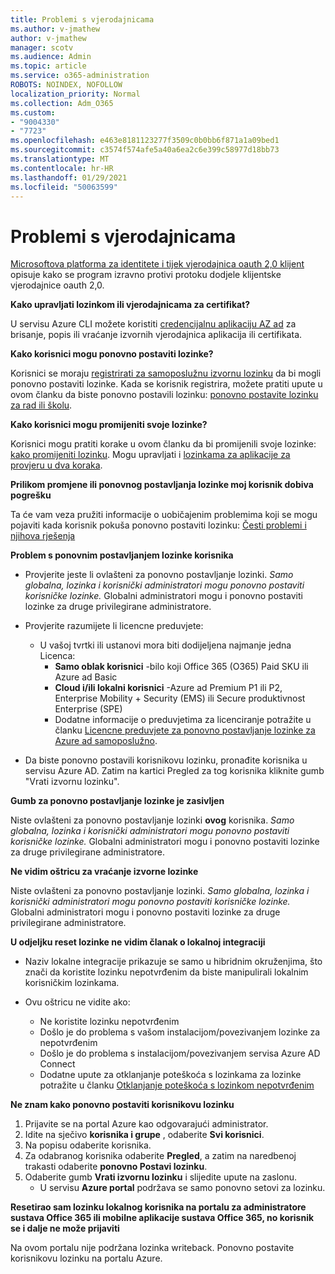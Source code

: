 ```yaml
---
title: Problemi s vjerodajnicama
ms.author: v-jmathew
author: v-jmathew
manager: scotv
ms.audience: Admin
ms.topic: article
ms.service: o365-administration
ROBOTS: NOINDEX, NOFOLLOW
localization_priority: Normal
ms.collection: Adm_O365
ms.custom:
- "9004330"
- "7723"
ms.openlocfilehash: e463e8181123277f3509c0b0bb6f871a1a09bed1
ms.sourcegitcommit: c3574f574afe5a40a6ea2c6e399c58977d18bb73
ms.translationtype: MT
ms.contentlocale: hr-HR
ms.lasthandoff: 01/29/2021
ms.locfileid: "50063599"
---
```

# <a name="issues-with-credentials"></a>Problemi s vjerodajnicama

[Microsoftova platforma za identitete i tijek vjerodajnica oauth 2,0 klijent](https://docs.microsoft.com/azure/active-directory/develop/v2-oauth2-client-creds-grant-flow) opisuje kako se program izravno protivi protoku dodjele klijentske vjerodajnice oauth 2,0.

**Kako upravljati lozinkom ili vjerodajnicama za certifikat?**

U servisu Azure CLI možete koristiti [credencijalnu aplikaciju AZ ad](https://docs.microsoft.com/cli/azure/ad/app/credential) za brisanje, popis ili vraćanje izvornih vjerodajnica aplikacija ili certifikata.

**Kako korisnici mogu ponovno postaviti lozinke?**

Korisnici se moraju [registrirati za samoposlužnu izvornu lozinku](https://docs.microsoft.com/azure/active-directory/user-help/active-directory-passwords-reset-register) da bi mogli ponovno postaviti lozinke. Kada se korisnik registrira, možete pratiti upute u ovom članku da biste ponovno postavili lozinku: [ponovno postavite lozinku za rad ili školu](https://docs.microsoft.com/azure/active-directory/user-help/user-help-reset-password#how-to-reset-or-unlock-your-password-for-a-work-or-school-account).

**Kako korisnici mogu promijeniti svoje lozinke?**

Korisnici mogu pratiti korake u ovom članku da bi promijenili svoje lozinke: [kako promijeniti lozinku](https://docs.microsoft.com/azure/active-directory/user-help/user-help-reset-password#how-to-change-your-password).
Mogu upravljati i [lozinkama za aplikacije za provjeru u dva koraka](https://docs.microsoft.com/azure/active-directory/user-help/multi-factor-authentication-end-user-app-passwords).

**Prilikom promjene ili ponovnog postavljanja lozinke moj korisnik dobiva pogrešku**

Ta će vam veza pružiti informacije o uobičajenim problemima koji se mogu pojaviti kada korisnik pokuša ponovno postaviti lozinku: [Česti problemi i njihova rješenja](https://docs.microsoft.com/azure/active-directory/user-help/user-help-reset-password#common-problems-and-their-solutions)

**Problem s ponovnim postavljanjem lozinke korisnika**

- Provjerite jeste li ovlašteni za ponovno postavljanje lozinki. *Samo globalna, lozinka i korisnički administratori mogu ponovno postaviti korisničke lozinke.* Globalni administratori mogu i ponovno postaviti lozinke za druge privilegirane administratore.

- Provjerite razumijete li licencne preduvjete:

  - U vašoj tvrtki ili ustanovi mora biti dodijeljena najmanje jedna Licenca:
    - **Samo oblak korisnici** -bilo koji Office 365 (O365) Paid SKU ili Azure ad Basic
    - **Cloud i/ili lokalni korisnici** -Azure ad Premium P1 ili P2, Enterprise Mobility + Security (EMS) ili Secure produktivnost Enterprise (SPE)
    - Dodatne informacije o preduvjetima za licenciranje potražite u članku [Licencne preduvjete za ponovno postavljanje lozinke za Azure ad samoposlužno](https://docs.microsoft.com/azure/active-directory/active-directory-passwords-licensing).
- Da biste ponovno postavili korisnikovu lozinku, pronađite korisnika u servisu Azure AD. Zatim na kartici Pregled za tog korisnika kliknite gumb "Vrati izvornu lozinku".

**Gumb za ponovno postavljanje lozinke je zasivljen**

Niste ovlašteni za ponovno postavljanje lozinki **ovog** korisnika. *Samo globalna, lozinka i korisnički administratori mogu ponovno postaviti korisničke lozinke.* Globalni administratori mogu i ponovno postaviti lozinke za druge privilegirane administratore.

**Ne vidim oštricu za vraćanje izvorne lozinke**

Niste ovlašteni za ponovno postavljanje lozinki. *Samo globalna, lozinka i korisnički administratori mogu ponovno postaviti korisničke lozinke.* Globalni administratori mogu i ponovno postaviti lozinke za druge privilegirane administratore.

**U odjeljku reset lozinke ne vidim članak o lokalnoj integraciji**

- Naziv lokalne integracije prikazuje se samo u hibridnim okruženjima, što znači da koristite lozinku nepotvrđenim da biste manipulirali lokalnim korisničkim lozinkama.

- Ovu oštricu ne vidite ako:

  - Ne koristite lozinku nepotvrđenim
  - Došlo je do problema s vašom instalacijom/povezivanjem lozinke za nepotvrđenim
  - Došlo je do problema s instalacijom/povezivanjem servisa Azure AD Connect
  - Dodatne upute za otklanjanje poteškoća s lozinkama za lozinke potražite u članku [Otklanjanje poteškoća s lozinkom nepotvrđenim](https://docs.microsoft.com/azure/active-directory/authentication/troubleshoot-sspr-writeback)

**Ne znam kako ponovno postaviti korisnikovu lozinku**

1. Prijavite se na portal Azure kao odgovarajući administrator.
2. Idite na sječivo **korisnika i grupe** , odaberite **Svi korisnici**.
3. Na popisu odaberite korisnika.
4. Za odabranog korisnika odaberite **Pregled**, a zatim na naredbenoj trakasti odaberite **ponovno Postavi lozinku**.
5. Odaberite gumb **Vrati izvornu lozinku** i slijedite upute na zaslonu.
    - U servisu **Azure portal** podržava se samo ponovno setovi za lozinku.

**Resetirao sam lozinku lokalnog korisnika na portalu za administratore sustava Office 365 ili mobilne aplikacije sustava Office 365, no korisnik se i dalje ne može prijaviti**

Na ovom portalu nije podržana lozinka writeback. Ponovno postavite korisnikovu lozinku na portalu Azure.
